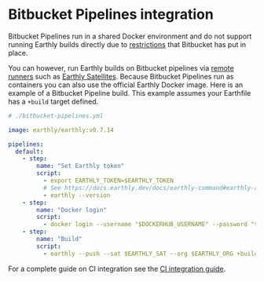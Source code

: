 # Bitbucket Pipelines integration

Bitbucket Pipelines run in a shared Docker environment and do not support running Earthly builds directly due to [restrictions](https://jira.atlassian.com/browse/BCLOUD-21419) that Bitbucket has put in place.

You can however, run Earthly builds on Bitbucket pipelines via [remote runners](../../remote-runners.md) such as [Earthly Satellites](../../cloud/satellites.md). Because Bitbucket Pipelines run as containers you can also use the official Earthly Docker image. Here is an example of a Bitbucket Pipeline build. This example assumes your Earthfile has a `+build` target defined.

```yml
# ./bitbucket-pipelines.yml

image: earthly/earthly:v0.7.14

pipelines:
  default:
    - step:
        name: "Set Earthly token"
        script:
          - export EARTHLY_TOKEN=$EARTHLY_TOKEN
          # See https://docs.earthly.dev/docs/earthly-command#earthly-account-create-token to obtain a token.
          - earthly --version
    - step:
        name: "Docker login"
        script:
          - docker login --username "$DOCKERHUB_USERNAME" --password "$DOCKERHUB_TOKEN"
    - step:
        name: "Build"
        script:
          - earthly --push --sat $EARTHLY_SAT --org $EARTHLY_ORG +build
```

For a complete guide on CI integration see the [CI integration guide](../overview.md).
